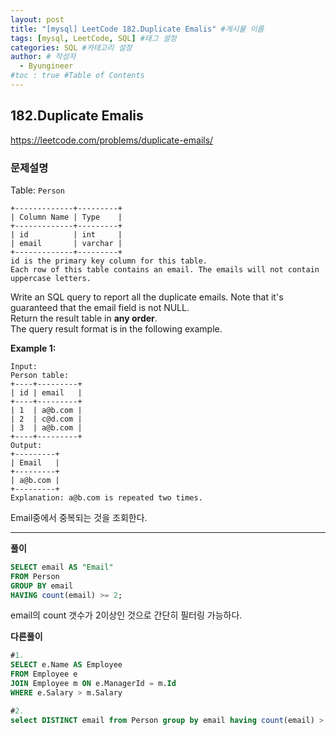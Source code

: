 ```yaml
---
layout: post
title: "[mysql] LeetCode 182.Duplicate Emalis" #게시물 이름
tags: [mysql, LeetCode, SQL] #태그 설정
categories: SQL #카테고리 설정
author: # 작성자
  - Byungineer
#toc : true #Table of Contents
---
```



## 182.Duplicate Emalis
<https://leetcode.com/problems/duplicate-emails/>

### 문제설명

Table: `Person`

```
+-------------+---------+
| Column Name | Type    |
+-------------+---------+
| id          | int     |
| email       | varchar |
+-------------+---------+
id is the primary key column for this table.   
Each row of this table contains an email. The emails will not contain uppercase letters.

```

Write an SQL query to report all the duplicate emails. Note that it's guaranteed that the email field is not NULL.   
Return the result table in **any order**.   
The query result format is in the following example.

**Example 1:**

```
Input:
Person table:
+----+---------+
| id | email   |
+----+---------+
| 1  | a@b.com |
| 2  | c@d.com |
| 3  | a@b.com |
+----+---------+
Output:
+---------+
| Email   |
+---------+
| a@b.com |
+---------+
Explanation: a@b.com is repeated two times.
```

Email중에서 중복되는 것을 조회한다.

---

**풀이**
```SQL
SELECT email AS "Email"
FROM Person
GROUP BY email
HAVING count(email) >= 2;
```

email의 count 갯수가 2이상인 것으로 간단히 필터링 가능하다.

**다른풀이**
```SQL
#1.
SELECT e.Name AS Employee
FROM Employee e
JOIN Employee m ON e.ManagerId = m.Id
WHERE e.Salary > m.Salary

#2.
select DISTINCT email from Person group by email having count(email) > 1;
```
